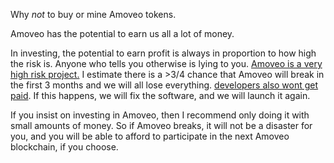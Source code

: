 Why _not_ to buy or mine Amoveo tokens.

Amoveo has the potential to earn us all a lot of money.

In investing, the potential to earn profit is always in proportion to how high the risk is. Anyone who tells you otherwise is lying to you.
[Amoveo is a very high risk project.](../warning.md)
I estimate there is a >3/4 chance that Amoveo will break in the first 3 months and we will all lose everything. [developers also wont get paid](developer_reward.md).
If this happens, we will fix the software, and we will launch it again.

If you insist on investing in Amoveo, then I recommend only doing it with small amounts of money. So if Amoveo breaks, it will not be a disaster for you, and you will be able to afford to participate in the next Amoveo blockchain, if you choose.
